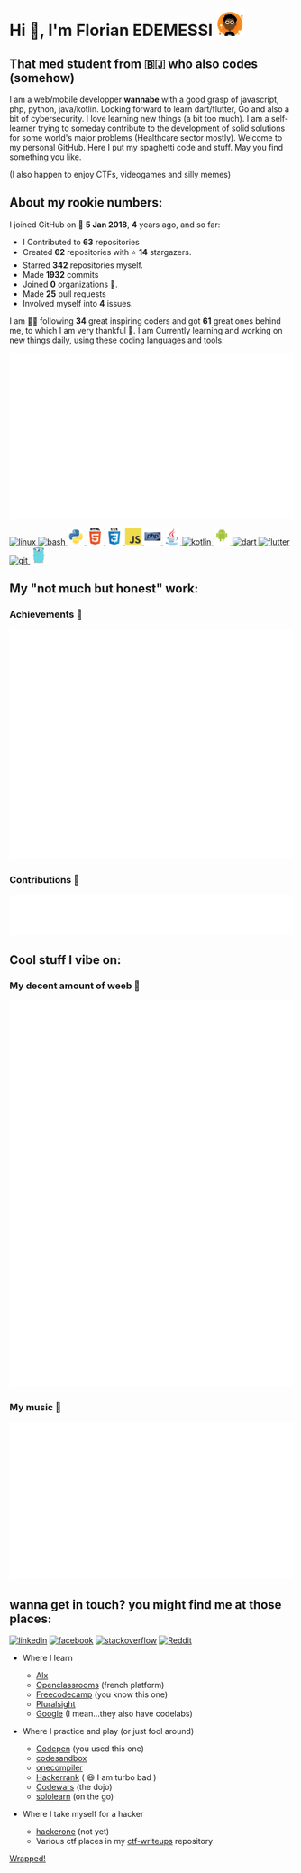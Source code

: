 # Hi 👾, I'm Florian EDEMESSI <img width="50" height="50" src="/sm_logo.png">  
  
##  That med student from 🇧🇯 who also codes (somehow) 

I am a  web/mobile developper **wannabe** with a good grasp of javascript, php, python, java/kotlin.
Looking forward to learn dart/flutter, Go and also a bit of cybersecurity.
I love learning new things (a bit too much). I am a self-learner trying to someday contribute to the development
of solid solutions for some world's major problems (Healthcare sector mostly).
Welcome to my personal GitHub. Here I put my spaghetti code and stuff. 
May you find something you like. 

(I also happen to enjoy CTFs, videogames and silly memes)    
  
## About my rookie numbers:  

I joined GitHub on 📆 **5 Jan 2018**, **4** years ago, and
so far:

- I Contributed to **63** repositories
- Created **62** repositories with ⭐ **14** stargazers.
- Starred **342** repositories myself.
- Made **1932** commits
- Joined **0** organizations 💼.
- Made **25** pull requests 
- Involved myself into **4** issues.

I am 🚶‍♂️ following **34** great inspiring coders and got **61** great ones behind me, to which I am very thankful 💛.
I am Currently learning and working on new things daily, using these coding languages and tools:

<img src="https://github.com/nair0lf32/nair0lf32/blob/main/.cache/nairolf-languages.svg">


<p align="left">
   <a href="https://www.linux.org/" target="_blank"> <img src="https://cdn.jsdelivr.net/gh/devicons/devicon/icons/linux/linux-original.svg" alt="linux" width="30" height="30"/> </a> 
  <a href="https://www.gnu.org/software/bash/" target="_blank"> <img src="https://cdn.jsdelivr.net/gh/devicons/devicon/icons/bash/bash-original.svg" alt="bash" width="30" height="30"/> </a> 
   <a href="https://www.python.org" target="_blank"> <img src="https://raw.githubusercontent.com/devicons/devicon/master/icons/python/python-original.svg" alt="python" width="30" height="30"/> </a> 
   <a href="https://www.w3.org/html/" target="_blank"> <img src="https://raw.githubusercontent.com/devicons/devicon/master/icons/html5/html5-original-wordmark.svg" alt="html5" width="30" height="30"/> </a>
  <a href="https://www.w3schools.com/css/" target="_blank"> <img src="https://raw.githubusercontent.com/devicons/devicon/master/icons/css3/css3-original-wordmark.svg" alt="css3" width="30" height="30"/> </a> 
   <a href="https://developer.mozilla.org/en-US/docs/Web/JavaScript" target="_blank"> <img src="https://raw.githubusercontent.com/devicons/devicon/master/icons/javascript/javascript-original.svg" alt="javascript" width="30" height="30"/> </a>
   <a href="https://www.php.net" target="_blank"> <img src="https://raw.githubusercontent.com/devicons/devicon/master/icons/php/php-original.svg" alt="php" width="30" height="30"/> </a>
  <a href="https://www.java.com" target="_blank"> <img src="https://raw.githubusercontent.com/devicons/devicon/master/icons/java/java-original.svg" alt="java" width="30" height="30"/> </a>  
  <a href="https://kotlinlang.org" target="_blank"> <img src="https://cdn.jsdelivr.net/gh/devicons/devicon/icons/kotlin/kotlin-original.svg" alt="kotlin" width="30" height="30"/> </a>  
  <a href="https://developer.android.com" target="_blank"> <img src="https://raw.githubusercontent.com/devicons/devicon/master/icons/android/android-original-wordmark.svg" alt="android" width="30" height="30"/> </a>
  <a href="https://dart.dev" target="_blank"> <img src="https://cdn.jsdelivr.net/gh/devicons/devicon/icons/dart/dart-original.svg" alt="dart" width="30" height="30"/> </a> 
  <a href="https://flutter.dev" target="_blank"> <img src="https://www.vectorlogo.zone/logos/flutterio/flutterio-icon.svg" alt="flutter" width="30" height="30"/> </a> 
  <a href="https://git-scm.com/" target="_blank"> <img src="https://www.vectorlogo.zone/logos/git-scm/git-scm-icon.svg" alt="git" width="30" height="30"/> </a> 
  <a href="https://golang.org" target="_blank"> <img src="https://raw.githubusercontent.com/devicons/devicon/master/icons/go/go-original.svg" alt="go" width="30" height="30"/> </a> 
</p>

## My "not much but honest" work:

### Achievements 🥇

<img src="https://github.com/nair0lf32/nair0lf32/blob/main/.cache/nairolf-achievements.svg">

### Contributions 🤝

<img src="https://github.com/nair0lf32/nair0lf32/blob/main/.cache/nairolf-contributions.svg">


## Cool stuff I vibe on:

### My decent amount of weeb 🏯 

<img src="https://github.com/nair0lf32/nair0lf32/blob/main/.cache/nairolf-anilist.svg">

### My music 🎵

 <img src="https://github.com/nair0lf32/nair0lf32/blob/main/.cache/nairolf-music.svg">


## wanna get in touch? you might find me at those places:

[<img src='https://www.vectorlogo.zone/logos/linkedin/linkedin-icon.svg' alt='linkedin' height='30'>](https://www.linkedin.com/in/florian-edemessi/)
[<img src='https://www.vectorlogo.zone/logos/facebook/facebook-official.svg' alt='facebook' height='30'>](https://www.facebook.com/FlorianEdemessi)
[<img src='https://www.vectorlogo.zone/logos/stackoverflow/stackoverflow-icon.svg' alt='stackoverflow' height='30'>](https://stackoverflow.com/users/14132197/florian-edemessi) [<img src='https://www.vectorlogo.zone/logos/reddit/reddit-tile.svg' alt='Reddit' height='30'>](https://www.reddit.com/user/florian32edem)

- Where I learn 
  - [Alx](https://www.alxafrica.com/)
  - [Openclassrooms](https://openclassrooms.com/) (french platform)
  - [Freecodecamp](https://www.freecodecamp.org/nairolf) (you know this one)
  - [Pluralsight](https://app.pluralsight.com/profile/florian-edemessi)
  - [Google](https://g.dev/nair0lf32) (I mean...they also have codelabs)
 
- Where I practice and play (or just fool around)
  - [Codepen](https://codepen.io/nair0lf32/) (you used this one)
  - [codesandbox](https://codesandbox.io/u/nairolf32)
  - [onecompiler](https://onecompiler.com)
  - [Hackerrank](https://www.hackerrank.com/nair0lf32) ( :laughing: I am turbo bad )
  - [Codewars](https://www.codewars.com/users/nair0lf32) (the dojo)
  - [sololearn](https://www.sololearn.com/profile/4507307/?ref=app) (on the go)
  
- Where I take myself for a hacker
  - [hackerone](https://hackerone.com/nairolf?type=user) (not yet)
  - Various ctf places in my [ctf-writeups](https://github.com/nair0lf32/ctfs-writeups) repository


[Wrapped!](https://nair0lf32.wrapped.run) 
